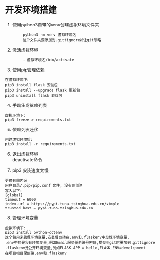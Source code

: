# 开发环境搭建
1. 使用python3自带的venv创建虚拟环境文件夹  
```
        python3 -m venv 虚拟环境名
        这个文件夹要添加到.gittignore以让git忽略
```
2. 激活虚拟环境  
```
        . 虚拟环境名/bin/activate
```
3. 使用pip管理依赖
```
在虚拟环境下:
pip3 install flask 安装包
pip3 install --upgrade flask 更新包
pip3 uninstall flask 卸载包
```
4. 手动生成依赖列表
```
虚拟环境下:
pip3 freeze > requirements.txt
```
5. 依赖列表迁移
```
创建虚拟环境后:
pip3 install -r requirements.txt
```
6. 退出虚拟环境  
    deactivate命令

7. pip3 安装速度太慢
```
更换到国内源
用户目录/.pip/pip.conf 文件, 没有则创建
写入以下:
[global]
timeout = 6000
index-url = https://pypi.tuna.tsinghua.edu.cn/simple
trusted-host = pypi.tuna.tsinghua.edu.cn
```
8. 管理环境变量  
```
虚拟环境下:
pip3 install python-dotenv
这个包用来管理环境变量,安装后自动在.env和.flaskenv中加载环境变量.
.env中的是私有环境变量,例如Email服务器的账号密码,提交到git时要加到.gittignore
.flaskenv是公开环境变量,例如FLASK_APP = hello,FLASK_ENV=development
在项目根目录创建.env和.flaskenv
```
